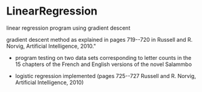 # LinearRegression
linear regression program using gradient descent

gradient descent method as explained in pages 719--720 in Russell and R. Norvig, Artificial Intelligence, 2010."

* program testing on two data sets corresponding to letter counts in the 15 chapters of the French and English versions of the novel Salammbo

* logistic regression implemented (pages 725--727 Russell and R. Norvig, Artificial Intelligence, 2010)

